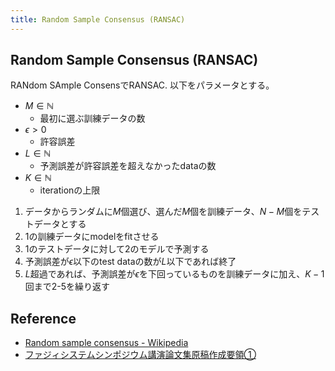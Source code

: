 ```yaml
---
title: Random Sample Consensus (RANSAC)
---
```


## Random Sample Consensus (RANSAC)
RANdom SAmple ConsensでRANSAC.
以下をパラメータとする。

* $M \in \mathbb{N}$
    * 最初に選ぶ訓練データの数
* $\epsilon > 0$
    * 許容誤差
* $L \in \mathbb{N}$
    * 予測誤差が許容誤差を超えなかったdataの数
* $K \in \mathbb{N}$
    * iterationの上限

1. データからランダムに$M$個選び、選んだ$M$個を訓練データ、$N-M$個をテストデータとする
2. 1の訓練データにmodelをfitさせる
3. 1のテストデータに対して2のモデルで予測する
4. 予測誤差が$\epsilon$以下のtest dataの数が$L$以下であれば終了
5. $L$超過であれば、予測誤差が$\epsilon$を下回っているものを訓練データに加え、$K-1$回まで2-5を繰り返す


## Reference
* [Random sample consensus - Wikipedia](https://en.wikipedia.org/wiki/Random_sample_consensus)
* [ファジィシステムシンポジウム講演論文集原稿作成要領①](https://www.jstage.jst.go.jp/article/fss/28/0/28_991/_pdf)
